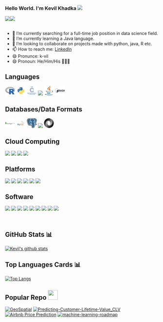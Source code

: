 ### Hello World. I'm Kevil Khadka <img src="https://files.aashutosh.dev/hey.gif" width="32px">

<a href="https://www.linkedin.com/in/kevilkhadka/" target="_blank" rel="noopener">
  <img align="left" src="https://img.shields.io/badge/LinkedIn-Kevil%20Khadka-blue" />
</a>
<a href="https://github.com/kk289?tab=followers" target="_blank">
  <img align="left" src="https://img.shields.io/github/followers/kk289?style=social" />
</a>

<br />
<br />

- 🔭  I’m currently searching for a full-time job position in data science field.
- 🌱  I’m currently learning a Java language.
- 👯  I’m looking to collaborate on projects made with python, java, R etc.
- 📫  How to reach me: [LinkedIn](https://www.linkedin.com/in/kevilkhadka/)
- 😄  Pronunce: k-vil
- 😄  Pronoun: He/Him/His 🙍🏻‍♂️

## Languages

<code><img height="32" src="https://raw.githubusercontent.com/github/explore/80688e429a7d4ef2fca1e82350fe8e3517d3494d/topics/r/r.png"></code> 
<code><img height="32" src="https://raw.githubusercontent.com/github/explore/80688e429a7d4ef2fca1e82350fe8e3517d3494d/topics/python/python.png"></code>
<code><img height="32" src="https://raw.githubusercontent.com/github/explore/80688e429a7d4ef2fca1e82350fe8e3517d3494d/topics/c/c.png"></code>
<code><img height="32" src="https://simpleicons.org/icons/cplusplus.svg"></code>
<code><img height="32" src="https://raw.githubusercontent.com/github/explore/80688e429a7d4ef2fca1e82350fe8e3517d3494d/topics/java/java.png"></code>
<code><img height="32" src="https://raw.githubusercontent.com/github/explore/80688e429a7d4ef2fca1e82350fe8e3517d3494d/topics/bash/bash.png"></code>    

## Databases/Data Formats
<code><img height="32" src="https://raw.githubusercontent.com/github/explore/80688e429a7d4ef2fca1e82350fe8e3517d3494d/topics/mongodb/mongodb.png"></code>
<code><img height="32" src="https://raw.githubusercontent.com/github/explore/80688e429a7d4ef2fca1e82350fe8e3517d3494d/topics/mysql/mysql.png"></code> 
<code><img height="32" src="https://raw.githubusercontent.com/github/explore/80688e429a7d4ef2fca1e82350fe8e3517d3494d/topics/postgresql/postgresql.png"></code>
<code><img height="32" src="https://simpleicons.org/icons/sqlite.svg"></code> 
<code><img height="32" src="https://raw.githubusercontent.com/github/explore/80688e429a7d4ef2fca1e82350fe8e3517d3494d/topics/json/json.png"></code>

## Cloud Computing

<code><img height="32" src="https://simpleicons.org/icons/amazonaws.svg"></code>
<code><img height="32" src="https://simpleicons.org/icons/googlecloud.svg"></code> 
<code><img height="32" src="https://simpleicons.org/icons/ibm.svg"></code>
<code><img height="32" src="https://simpleicons.org/icons/microsoftazure.svg"></code> 

## Platforms

<code><img height="32" src="https://simpleicons.org/icons/anaconda.svg"></code>
<code><img height="32" src="https://simpleicons.org/icons/jupyter.svg"></code> 
<code><img height="32" src="https://simpleicons.org/icons/powerbi.svg"></code>
<code><img height="32" src="https://simpleicons.org/icons/tableau.svg"></code> 
<code><img height="32" src="https://simpleicons.org/icons/github.svg"></code>
<code><img height="32" src="https://simpleicons.org/icons/sublimetext.svg"></code>

## Software

<code><img height="32" src="https://simpleicons.org/icons/rstudio.svg"></code>
<code><img height="32" src="https://simpleicons.org/icons/octave.svg"></code>
<code><img height="32" src="https://simpleicons.org/icons/visualstudio.svg"></code>
<code><img height="32" src="https://simpleicons.org/icons/microsoftword.svg"></code>
<code><img height="32" src="https://simpleicons.org/icons/microsoftexcel.svg"></code> 
<code><img height="32" src="https://simpleicons.org/icons/microsoftoutlook.svg"></code>
<code><img height="32" src="https://simpleicons.org/icons/microsoftpowerpoint.svg"></code>
<code><img height="32" src="https://simpleicons.org/icons/microsoftsqlserver.svg"></code>
<code><img height="32" src="https://simpleicons.org/icons/microsoftonedrive.svg"></code>

<br />

## GitHub Stats 📊

[![Kevil's github stats](https://github-readme-stats.vercel.app/api?username=kk289&show_icons=true&theme=tokyonight)](https://github.com/kk289/kk289)

## Top Languages Cards 📊
[![Top Langs](https://github-readme-stats.vercel.app/api/top-langs/?username=kk289&layout=compact)](https://github.com/kk289)

## Popular Repo <img height="32" width="32" src="https://simpleicons.org/icons/github.svg" />
[![GeoSpatial](https://github-readme-stats.vercel.app/api/pin/?username=kk289&repo=GeoSpatial&show_owner=true)](https://github.com/kk289/GeoSpatial)
[![Predicting-Customer-Lifetime-Value_CLV](https://github-readme-stats.vercel.app/api/pin/?username=kk289&repo=Predicting-Customer-Lifetime-Value_CLV&show_owner=true)](https://github.com/kk289/Predicting-Customer-Lifetime-Value_CLV)
[![Airbnb Price Prediction](https://github-readme-stats.vercel.app/api/pin/?username=kk289&repo=Airbnb-Price-Prediction&show_owner=true)](https://github.com/kk289/Airbnb-Price-Prediction)
[![machine-learning-roadmap](https://github-readme-stats.vercel.app/api/pin/?username=mrdbourke&repo=machine-learning-roadmap&show_owner=true)](https://github.com/mrdbourke/machine-learning-roadmap)
